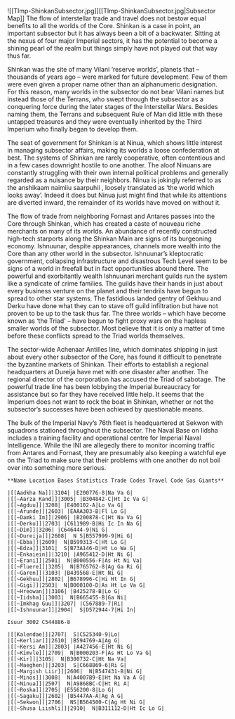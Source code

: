 ![[TImp-ShinkanSubsector.jpg]][[TImp-ShinkanSubsector.jpg|Subsector Map]]
The flow of interstellar trade and travel does not bestow equal benefits to all the worlds of the Core. Shinkan is a case in point, an important subsector but it has always been a bit of a backwater. Sitting at the nexus of four major Imperial sectors, it has the potential to become a shining pearl of the realm but things simply have not played out that way thus far.

Shinkan was the site of many Vilani ‘reserve worlds’, planets that – thousands of years ago – were marked for future development. Few of them were even given a proper name other than an alphanumeric designation. For this reason, many worlds in the subsector do not bear Vilani names but instead those of the Terrans, who swept through the subsector as a conquering force during the later stages of the Interstellar Wars. Besides naming them, the Terrans and subsequent Rule of Man did little with these untapped treasures and they were eventually inherited by the Third Imperium who finally began to develop them.

The seat of government for Shinkan is at Ninua, which shows little interest in managing subsector affairs, making its worlds a loose confederation at best. The systems of Shinkan are rarely cooperative, often contentious and in a few cases downright hostile to one another. The aloof Ninuans are constantly struggling with their own internal political problems and generally regarded as a nuisance by their neighbors. Ninua is jokingly referred to as the anshikaam naimiiu saarpuhii , loosely translated as ‘the world which looks away’. Indeed it does but Ninua just might find that while its attentions are diverted inward, the remainder of its worlds have moved on without it.

The flow of trade from neighboring Fornast and Antares passes into the Core through Shinkan, which has created a caste of nouveau riche merchants on many of its worlds. An abundance of recently constructed high-tech starports along the Shinkan Main are signs of its burgeoning economy. Ishnuunar, despite appearances, channels more wealth into the Core than any other world in the subsector. Ishnuunar’s kleptocratic government, collapsing infrastructure and disastrous Tech Level seem to be signs of a world in freefall but in fact opportunities abound there. The powerful and exorbitantly wealth Ishnuunari merchant guilds run the system like a syndicate of crime families. The guilds have their hands in just about every business venture on the planet and their tendrils have begun to spread to other star systems. The fastidious landed gentry of Gekhuu and Derku have done what they can to stave off guild infiltration but have not proven to be up to the task thus far. The three worlds – which have become known as ‘the Triad' – have begun to fight proxy wars on the hapless smaller worlds of the subsector. Most believe that it is only a matter of time before these conflicts spread to the Triad worlds themselves.

The sector-wide Achenaar Antilles line, which dominates shipping in just about every other subsector of the Core, has found it difficult to penetrate the byzantine markets of Shinkan. Their efforts to establish a regional headquarters at Dureija have met with one disaster after another. The regional director of the corporation has accused the Triad of sabotage. The powerful trade line has been lobbying the Imperial bureaucracy for assistance but so far they have received little help. It seems that the Imperium does not want to rock the boat in Shinkan, whether or not the subsector’s successes have been achieved by questionable means.

The bulk of the Imperial Navy’s 76th fleet is headquartered at Sekwon with squadrons stationed throughout the subsector. The Naval Base on Iidsha includes a training facility and operational centre for Imperial Naval Intelligence. While the INI are allegedly there to monitor incoming traffic from Antares and Fornast, they are presumably also keeping a watchful eye on the Triad to make sure that their problems with one another do not boil over into something more serious.

```
**Name Location Bases Statistics Trade Codes Travel Code Gas Giants**

|[[Aadkha Na]]|3104| |E200776-8|Na Va G|
|[[~Aarza Kand]]|3005| |B304842-C|Ht Ic Va G|
|[[~Agduu]]|3208| |E400102-A|Lo Va G|
|[[~Arunde]]|2603| |EAAA303-B|Fl Lo G|
|[[~Damki Im]]|2906| |B200878-C|Ht Na Va G|
|[[~Derku]]|2703| |C611989-B|Hi Ic In Na G|
|[[~Dim]]|3206| |C646444-9|Ni G|
|[[~Dureija]]|2608|  N S|B557999-9|Hi G|
|[[~Ebba]]|2609|  N|B599313-C|Ht Lo G|
|[[~Edza]]|3101|  S|B73A146-D|Ht Lo Wa G|
|[[~Enkaiein]]|3210| |A965412-D|Ht Ni G|
|[[~Erani]]|2501|  N|B000556-F|As Ht Ni Va|
|[[~Fluere]]|3205|  N|B765762-8|Ag Ga Ri G|
|[[~Garen]]|3103| |B439568-E|Ht Ni G|
|[[~Gekhuu]]|2802| |B678996-C|Hi Ht In G|
|[[~Gigi]]|2503|  N|B000100-D|As Ht Lo Va G|
|[[~Hreowan]]|3106| |B425278-B|Lo G|
|[[~Iidsha]]|3003|  N|B665455-B|Ga Ni|
|[[~Imkhag Guu]]|3207| |C567889-7|Ri|
|[[~Ishnuunar]]|2904|  S|D572944-7|Hi In|

Isuur 3002 C544886-8

|[[Kalendae]]|2707|  S|C525340-9|Lo|
|[[~Kerliar]]|2610| |B594769-A|Ag G|
|[[~Kersi Am]]|2803| |A427456-E|Ht Ni G|
|[[~Kimvle]]|2709|  N|B000203-F|As Ht Lo Va G|
|[[~Kir]]|3105|  N|B300732-C|Ht Na Va|
|[[~Maeghen]]|3203|  S|C668869-6|Ri G|
|[[~Margish Liir]]|2606|  N|B547431-B|Ni G|
|[[~Minos]]|3008|  N|A4007B9-E|Ht Na Va A G|
|[[~Ninua]]|2507|  N|A9868BC-C|Ht Ri A|
|[[~Roska]]|2705| |E556200-8|Lo G|
|[[~Sagaku]]|2602| |B5447AA-A|Ag A G|
|[[~Sekwon]]|2706|  NS|B564500-C|Ag Ht Ni G|
|[[~Shusa Liishli]]|2910|  N|B311112-D|Ht Ic Lo G|
